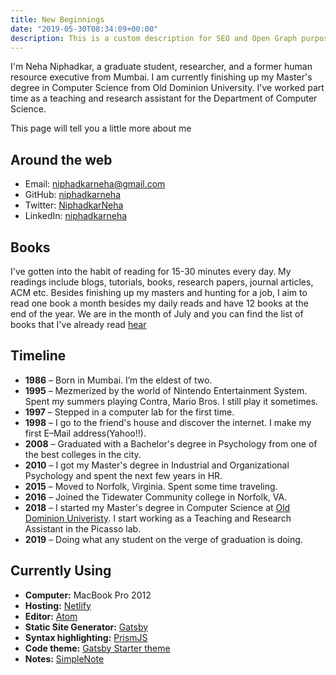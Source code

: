```yaml
---
title: New Beginnings
date: "2019-05-30T08:34:09+00:00"
description: This is a custom description for SEO and Open Graph purposes, rather than the default generated excerpt. Simply add a description field to the frontmatter.
---
```


I'm Neha Niphadkar, a graduate student, researcher, and a former human resource executive from Mumbai. I am currently finishing up my Master's degree in Computer Science from Old Dominion University. I've worked part time as a teaching and research assistant for the Department of Computer Science.

This page will tell you a little more about me

## Around the web

- Email: [niphadkarneha@gmail.com](mailto:niphadkarneha@gmail.com)
- GitHub: [niphadkarneha](https://github.com/niphadkarneha)
- Twitter: [NiphadkarNeha](https://twitter.com/NiphadkarNeha)
- LinkedIn: [niphadkarneha](https://www.linkedin.com/in/niphad/)

## Books

I've gotten into the habit of reading for 15-30 minutes every day. My readings include blogs, tutorials, books, 
research papers, journal articles, ACM etc. Besides finishing up my masters and hunting for a job, I aim to read one book
a month besides my daily reads and have 12 books at the end of the year. We are in the month of July and you can find the list of books that I've already read [hear](./OneBookAMonth)

## Timeline

- **1986** – Born in Mumbai. I’m the eldest of two.
- **1995** – Mezmerized by the world of Nintendo Entertainment System. Spent my summers playing Contra, Mario Bros. I still play it sometimes.
- **1997** – Stepped in a computer lab for the first time. 
- **1998** – I go to the friend's house and discover the internet. I make my first E–Mail address(Yahoo!!). 
- **2008** – Graduated with a Bachelor's degree in Psychology from one of the best colleges in the city. 
- **2010** – I got my Master's degree in Industrial and Organizational Psychology and spent the next few years in HR.
- **2015** – Moved to Norfolk, Virginia. Spent some time traveling.
- **2016** – Joined the Tidewater Community college in Norfolk, VA.
- **2018** – I started my Master's degree in Computer Science at [Old Dominion Univeristy](https://odu.edu/compsci). I start working as a Teaching and Research Assistant in the Picasso lab.
- **2019** – Doing what any student on the verge of graduation is doing.

## Currently Using

- **Computer:** MacBook Pro 2012
- **Hosting:** [Netlify](https://netlify.com)
- **Editor:** [Atom](https://atom.io/)
- **Static Site Generator:** [Gatsby](https://gatsbyjs.org)
- **Syntax highlighting:** [PrismJS](http://prismjs.com/)
- **Code theme:** [Gatsby Starter theme](https://www.gatsbyjs.org/docs/themes/getting-started)
- **Notes:** [SimpleNote](https://simplenote.com/)
